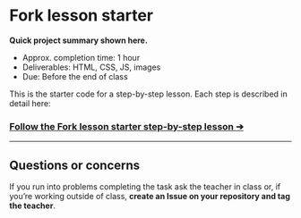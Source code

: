 # Fork lesson starter

**Quick project summary shown here.**

- Approx. completion time: 1 hour
- Deliverables: HTML, CSS, JS, images
- Due: Before the end of class

This is the starter code for a step-by-step lesson. Each step is described in detail here:

### [**Follow the Fork lesson starter step-by-step lesson ➔**](https://learn-the-web.algonquindesign.ca/courses/web-dev-1/fork-lesson-starter/)

---

## Questions or concerns

If you run into problems completing the task ask the teacher in class or, if you’re working outside of class, **create an Issue on your repository and tag the teacher**.
